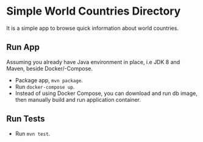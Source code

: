# Simple World Countries Directory

It is a simple app to browse quick information about world countries.

## Run App
Assuming you already have Java environment in place, i.e JDK 8 and Maven, beside Docker/-Compose.

- Package app, `mvn package`.
- Run `docker-compose up`.
- Instead of using Docker Compose, you can download and run db image, then manually build and run application container.

## Run Tests

- Run `mvn test`. 

